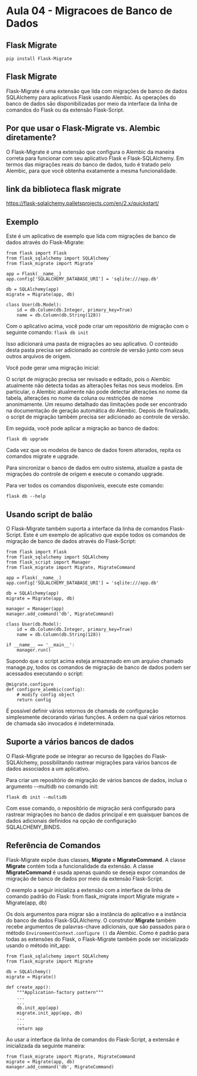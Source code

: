 # Aula 04 - Migracoes de Banco de Dados

## Flask Migrate
```pip install Flask-Migrate```

## Flask Migrate
Flask-Migrate é uma extensão que lida com migrações de banco de dados SQLAlchemy para aplicativos Flask usando Alembic. As operações do banco de dados são disponibilizadas por meio da interface da linha de comandos do Flask ou da extensão Flask-Script.

## Por que usar o Flask-Migrate vs. Alembic diretamente?
O Flask-Migrate é uma extensão que configura o Alembic da maneira correta para funcionar com seu aplicativo Flask e Flask-SQLAlchemy. Em termos das migrações reais do banco de dados, tudo é tratado pelo Alembic, para que você obtenha exatamente a mesma funcionalidade.




## link da biblioteca flask migrate
https://flask-sqlalchemy.palletsprojects.com/en/2.x/quickstart/

## Exemplo
Este é um aplicativo de exemplo que lida com migrações de banco de dados através do Flask-Migrate:

    from flask import Flask
    from flask_sqlalchemy import SQLAlchemy`
    from flask_migrate import Migrate`

    app = Flask(__name__)
    app.config['SQLALCHEMY_DATABASE_URI'] = 'sqlite:///app.db'

    db = SQLAlchemy(app)
    migrate = Migrate(app, db)

    class User(db.Model):
        id = db.Column(db.Integer, primary_key=True)
        name = db.Column(db.String(128))


Com o aplicativo acima, você pode criar um repositório de migração com o seguinte comando:
```flask db init```

Isso adicionará uma pasta de migrações ao seu aplicativo. O conteúdo desta pasta precisa ser adicionado ao controle de versão junto com seus outros arquivos de origem.

Você pode gerar uma migração inicial:

O script de migração precisa ser revisado e editado, pois o Alembic atualmente não detecta todas as alterações feitas nos seus modelos. Em particular, o Alembic atualmente não pode detectar alterações no nome da tabela, alterações no nome da coluna ou restrições de nome anonimamente. Um resumo detalhado das limitações pode ser encontrado na documentação de geração automática do Alembic. Depois de finalizado, o script de migração também precisa ser adicionado ao controle de versão.

Em seguida, você pode aplicar a migração ao banco de dados:

    flask db upgrade

Cada vez que os modelos de banco de dados forem alterados, repita os comandos migrate e upgrade.

Para sincronizar o banco de dados em outro sistema, atualize a pasta de migrações do controle de origem e execute o comando upgrade.

Para ver todos os comandos disponíveis, execute este comando:

    flask db --help

## Usando script de balão
O Flask-Migrate também suporta a interface da linha de comandos Flask-Script. 
Este é um exemplo de aplicativo que expõe todos os comandos de migração de banco de dados através do Flask-Script:

    from flask import Flask
    from flask_sqlalchemy import SQLAlchemy
    from flask_script import Manager
    from flask_migrate import Migrate, MigrateCommand

    app = Flask(__name__)
    app.config['SQLALCHEMY_DATABASE_URI'] = 'sqlite:///app.db'

    db = SQLAlchemy(app)
    migrate = Migrate(app, db)

    manager = Manager(app)
    manager.add_command('db', MigrateCommand)

    class User(db.Model):
        id = db.Column(db.Integer, primary_key=True)
        name = db.Column(db.String(128))

    if __name__ == '__main__':
        manager.run()

Supondo que o script acima esteja armazenado em um arquivo chamado manage.py, todos os comandos de migração de banco de dados podem ser acessados ​​executando o script:

    @migrate.configure
    def configure_alembic(config):
        # modify config object
        return config

É possível definir vários retornos de chamada de configuração simplesmente decorando várias funções. 
A ordem na qual vários retornos de chamada são invocados é indeterminada.

## Suporte a vários bancos de dados
O Flask-Migrate pode se integrar ao recurso de ligações do Flask-SQLAlchemy, possibilitando rastrear migrações para vários bancos de dados associados a um aplicativo.

Para criar um repositório de migração de vários bancos de dados, inclua o argumento --multidb no comando init:

    flask db init --multidb 

Com esse comando, o repositório de migração será configurado para rastrear migrações no banco de dados principal e em quaisquer bancos de dados adicionais definidos na opção de configuração SQLALCHEMY_BINDS.

## Referência de Comandos
Flask-Migrate expõe duas classes, __Migrate__ e __MigrateCommand__. 
A classe __Migrate__ contém toda a funcionalidade da extensão. 
A classe __MigrateCommand__ é usada apenas quando se deseja expor comandos de migração de banco de dados por meio da extensão Flask-Script.

O exemplo a seguir inicializa a extensão com a interface de linha de comando padrão do Flask:
    from flask_migrate import Migrate
    migrate = Migrate(app, db)

Os dois argumentos para migrar são a instância do aplicativo e a instância do banco de dados Flask-SQLAlchemy. 
O construtor __Migrate__ também recebe argumentos de palavras-chave adicionais, que são passados ​​para o método ```EnvironmentContext.configure ()``` da Alembic. 
Como é padrão para todas as extensões do Flask, o Flask-Migrate também pode ser inicializado usando o método init_app:

    from flask_sqlalchemy import SQLAlchemy
    from flask_migrate import Migrate

    db = SQLAlchemy()
    migrate = Migrate()

    def create_app():
        """Application-factory pattern"""
        ...
        ...
        db.init_app(app)
        migrate.init_app(app, db)
        ...
        ...
        return app

Ao usar a interface da linha de comandos do Flask-Script, a extensão é inicializada da seguinte maneira:

    from flask_migrate import Migrate, MigrateCommand
    migrate = Migrate(app, db)
    manager.add_command('db', MigrateCommand)

